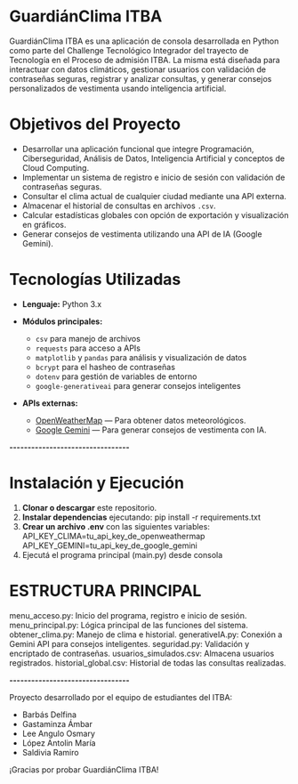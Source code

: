 # GuardiánClima ITBA

GuardiánClima ITBA es una aplicación de consola desarrollada en Python como parte del Challenge Tecnológico Integrador del trayecto de Tecnología en el Proceso de admisión ITBA. La misma está diseñada para interactuar con datos climáticos, gestionar usuarios con validación de contraseñas seguras, registrar y analizar consultas, y generar consejos personalizados de vestimenta usando inteligencia artificial.

# Objetivos del Proyecto

- Desarrollar una aplicación funcional que integre Programación, Ciberseguridad, Análisis de Datos, Inteligencia Artificial y conceptos de Cloud Computing.
- Implementar un sistema de registro e inicio de sesión con validación de contraseñas seguras.
- Consultar el clima actual de cualquier ciudad mediante una API externa.
- Almacenar el historial de consultas en archivos `.csv`.
- Calcular estadísticas globales con opción de exportación y visualización en gráficos.
- Generar consejos de vestimenta utilizando una API de IA (Google Gemini).

# Tecnologías Utilizadas

- **Lenguaje:** Python 3.x
- **Módulos principales:**
  - `csv` para manejo de archivos
  - `requests` para acceso a APIs
  - `matplotlib` y `pandas` para análisis y visualización de datos
  - `bcrypt` para el hasheo de contraseñas
  - `dotenv` para gestión de variables de entorno
  - `google-generativeai` para generar consejos inteligentes

- **APIs externas:**
  - [OpenWeatherMap](https://openweathermap.org/) — Para obtener datos meteorológicos.
  - [Google Gemini](https://aistudio.google.com/) — Para generar consejos de vestimenta con IA.


**---------------------------------**


# Instalación y Ejecución

1. **Clonar o descargar** este repositorio.
2. **Instalar dependencias** ejecutando:
   pip install -r requirements.txt
3. **Crear un archivo .env** con las siguientes variables:
API_KEY_CLIMA=tu_api_key_de_openweathermap
API_KEY_GEMINI=tu_api_key_de_google_gemini
4. Ejecutá el programa principal (main.py) desde consola

# ESTRUCTURA PRINCIPAL
menu_acceso.py: Inicio del programa, registro e inicio de sesión.
menu_principal.py: Lógica principal de las funciones del sistema.
obtener_clima.py: Manejo de clima e historial.
generativeIA.py: Conexión a Gemini API para consejos inteligentes.
seguridad.py: Validación y encriptado de contraseñas.
usuarios_simulados.csv: Almacena usuarios registrados.
historial_global.csv: Historial de todas las consultas realizadas.

**---------------------------------**

Proyecto desarrollado por el equipo de estudiantes del ITBA:
- Barbás Delfina
- Gastaminza Ámbar
- Lee Angulo Osmary
- López Antolin María
- Saldivia Ramiro

¡Gracias por probar GuardiánClima ITBA! 